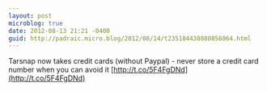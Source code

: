 ```yaml
---
layout: post
microblog: true
date: 2012-08-13 21:21 -0400
guid: http://padraic.micro.blog/2012/08/14/t235184438080856064.html
---
```

Tarsnap now takes credit cards (without Paypal) - never store a credit card number when you can avoid it [http://t.co/5F4FgDNd](http://t.co/5F4FgDNd)

